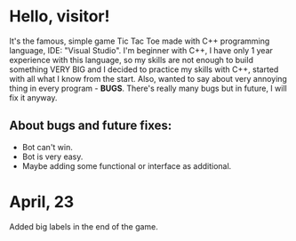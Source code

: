 # Hello, visitor!
It's the famous, simple game Tic Tac Toe made with C++ programming language, IDE: "Visual Studio".
I'm beginner with C++, I have only 1 year experience with this language, so my skills are not enough to build something VERY BIG and I decided to practice my skills with C++, started with all what I know from the start.
Also, wanted to say about very annoying thing in every program - **BUGS**. There's really many bugs but in future, I will fix it anyway.
## About bugs and future fixes:
- Bot can't win.
- Bot is very easy.
- Maybe adding some functional or interface as additional.

# April, 23
Added big labels in the end of the game.
